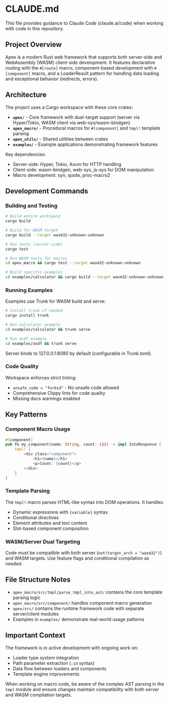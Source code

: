 # CLAUDE.md

This file provides guidance to Claude Code (claude.ai/code) when working with code in this repository.

## Project Overview

Apex is a modern Rust web framework that supports both server-side and WebAssembly (WASM) client-side development. It features declarative routing with the `#[route]` macro, component-based development with `#[component]` macro, and a LoaderResult pattern for handling data loading and exceptional behavior (redirects, errors).

## Architecture

The project uses a Cargo workspace with these core crates:

- **`apex/`** - Core framework with dual-target support (server via Hyper/Tokio, WASM client via web-sys/wasm-bindgen)
- **`apex_macro/`** - Procedural macros for `#[component]` and `tmpl!` template parsing
- **`apex_utils/`** - Shared utilities between crates
- **`examples/`** - Example applications demonstrating framework features

Key dependencies:

- Server-side: Hyper, Tokio, Axum for HTTP handling
- Client-side: wasm-bindgen, web-sys, js-sys for DOM manipulation
- Macro development: syn, quote, proc-macro2

## Development Commands

### Building and Testing

```bash
# Build entire workspace
cargo build

# Build for WASM target 
cargo build --target wasm32-unknown-unknown

# Run tests (server-side)
cargo test

# Run WASM tests for macros
cd apex_macro && cargo test --target wasm32-unknown-unknown

# Build specific examples
cd examples/calculator && cargo build --target wasm32-unknown-unknown
```

### Running Examples

Examples use Trunk for WASM build and serve:

```bash
# Install trunk if needed
cargo install trunk

# Run calculator example
cd examples/calculator && trunk serve

# Run asdf example
cd examples/asdf && trunk serve
```

Server binds to 127.0.0.1:8080 by default (configurable in Trunk.toml).

### Code Quality

Workspace enforces strict linting:

- `unsafe_code = "forbid"` - No unsafe code allowed
- Comprehensive Clippy lints for code quality
- Missing docs warnings enabled

## Key Patterns

### Component Macro Usage

```rust
#[component]
pub fn my_component(name: String, count: i32) -> impl IntoResponse {
    tmpl! {
        <div class="component">
            <h1>{name}</h1>
            <p>Count: {count}</p>
        </div>
    }
}
```

### Template Parsing

The `tmpl!` macro parses HTML-like syntax into DOM operations. It handles:

- Dynamic expressions with `{variable}` syntax
- Conditional directives
- Element attributes and text content
- Slot-based component composition

### WASM/Server Dual Targeting

Code must be compatible with both server (`not(target_arch = "wasm32")`) and WASM targets. Use feature flags and conditional compilation as needed.

## File Structure Notes

- `apex_macro/src/tmpl/parse_tmpl_into_ast/` contains the core template parsing logic
- `apex_macro/src/component/` handles component macro generation
- `apex/src/` contains the runtime framework code with separate server/client modules
- Examples in `examples/` demonstrate real-world usage patterns

## Important Context

The framework is in active development with ongoing work on:

- Loader type system integration
- Path parameter extraction (`:id` syntax)
- Data flow between loaders and components
- Template engine improvements

When working on macro code, be aware of the complex AST parsing in the `tmpl` module and ensure changes maintain compatibility with both server and WASM compilation targets.
